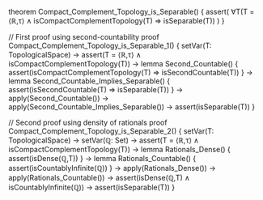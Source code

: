 theorem Compact_Complement_Topology_is_Separable() {
  assert(
    ∀T(T = ⟨ℝ,τ⟩ ∧ isCompactComplementTopology(T) ⇒ isSeparable(T))
  )
}

// First proof using second-countability
proof Compact_Complement_Topology_is_Separable_1() {
  setVar(T: TopologicalSpace) →
  assert(T = ⟨ℝ,τ⟩ ∧ isCompactComplementTopology(T)) →
  lemma Second_Countable() {
    assert(isCompactComplementTopology(T) ⇒ isSecondCountable(T))
  } →
  lemma Second_Countable_Implies_Separable() {
    assert(isSecondCountable(T) ⇒ isSeparable(T))
  } →
  apply(Second_Countable()) →
  apply(Second_Countable_Implies_Separable()) →
  assert(isSeparable(T))
}

// Second proof using density of rationals
proof Compact_Complement_Topology_is_Separable_2() {
  setVar(T: TopologicalSpace) →
  setVar(ℚ: Set) →
  assert(T = ⟨ℝ,τ⟩ ∧ isCompactComplementTopology(T)) →
  lemma Rationals_Dense() {
    assert(isDense(ℚ,T))
  } →
  lemma Rationals_Countable() {
    assert(isCountablyInfinite(ℚ))
  } →
  apply(Rationals_Dense()) →
  apply(Rationals_Countable()) →
  assert(isDense(ℚ,T) ∧ isCountablyInfinite(ℚ)) →
  assert(isSeparable(T))
}